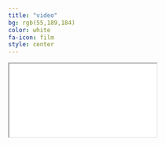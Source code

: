 ```yaml
---
title: "video"
bg: rgb(55,189,184)
color: white
fa-icon: film
style: center
---
```


<div class="icontain">
    <iframe src="//www.youtube.com/embed/tuj4HTct0Qk" allowfullscreen></iframe>
</div>
